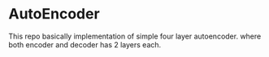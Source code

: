 # AutoEncoder

This repo basically implementation of simple four layer autoencoder. where both encoder and decoder has 2 layers each.
